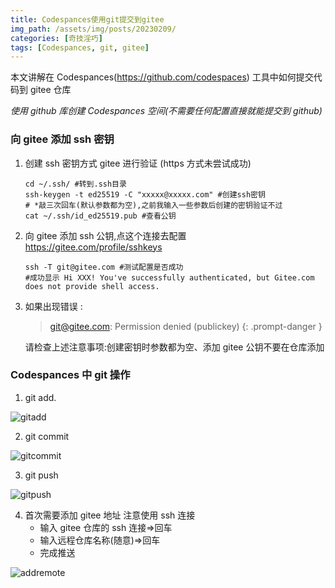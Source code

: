 ```yaml
---
title: Codespances使用git提交到gitee
img_path: /assets/img/posts/20230209/
categories: [奇技淫巧]
tags: [Codespances, git, gitee]
---
```


本文讲解在 Codespances(<https://github.com/codespaces>) 工具中如何提交代码到 gitee 仓库

_使用 github 库创建 Codespances 空间(不需要任何配置直接就能提交到 github)_

### 向 gitee 添加 ssh 密钥

1. 创建 ssh 密钥方式 gitee 进行验证 (https 方式未尝试成功)
   ```shell
   cd ~/.ssh/ #转到.ssh目录
   ssh-keygen -t ed25519 -C "xxxxx@xxxxx.com" #创建ssh密钥
   # *敲三次回车(默认参数都为空),之前我输入一些参数后创建的密钥验证不过
   cat ~/.ssh/id_ed25519.pub #查看公钥
   ```
2. 向 gitee 添加 ssh 公钥,点这个连接去配置 <https://gitee.com/profile/sshkeys>
   ```shell
   ssh -T git@gitee.com #测试配置是否成功
   #成功显示 Hi XXX! You've successfully authenticated, but Gitee.com does not provide shell access.
   ```
3. 如果出现错误 :

   > git@gitee.com: Permission denied (publickey)
   {: .prompt-danger }

   请检查上述注意事项:创建密钥时参数都为空、添加 gitee 公钥不要在仓库添加

### Codespances 中 git 操作

1.  git add.

![gitadd](gitadd.png)

2. git commit

![gitcommit](gitcommit.png)

3. git push

![gitpush](gitpush.png)

4. 首次需要添加 gitee 地址 注意使用 ssh 连接
   - 输入 gitee 仓库的 ssh 连接=>回车
   - 输入远程仓库名称(随意)=>回车
   - 完成推送

![addremote](addremote.png)
